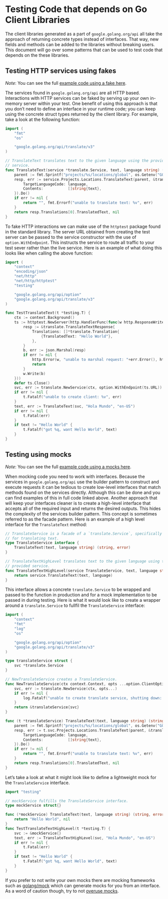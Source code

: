 # Testing Code that depends on Go Client Libraries

The client libraries generated as a part of `google.golang.org/api` all take
the approach of returning concrete types instead of interfaces. That way, new
fields and methods can be added to the libraries without breaking users. This
document will go over some patterns that can be used to test code that depends
on the these libraries.

## Testing HTTP services using fakes

*Note*: You can see the full
[example code using a fake here](https://github.com/googleapis/google-api-go-client/tree/master/internal/examples/fake).

The services found in `google.golang.org/api` are all HTTP based.
Interactions with HTTP services can be faked by serving up your own in-memory
server within your test. One benefit of using this approach is that you don’t
need to define an interface in your runtime code; you can keep using the
concrete struct types returned by the client library. For example, take a look
at the following function:

```go
import (
    "fmt"
    "os"

    "google.golang.org/api/translate/v3"
)

// TranslateText translates text to the given language using the provided
// service.
func TranslateText(service *translate.Service, text, language string) (string, error) {
    parent := fmt.Sprintf("projects/%s/locations/global", os.Getenv("GOOGLE_CLOUD_PROJECT"))
    resp, err := service.Projects.Locations.TranslateText(parent, &translate.TranslateTextRequest{
        TargetLanguageCode: language,
        Contents:           []string{text},
    }).Do()
    if err != nil {
        return "", fmt.Errorf("unable to translate text: %v", err)
    }
    return resp.Translations[0].TranslatedText, nil
}
```

To fake HTTP interactions we can make use of the `httptest` package found in the
standard library. The server URL obtained from creating the test server can be
passed to the service constructor with the use of `option.WithEndpoint`. This
instructs the service to route all traffic to your test sever rather than the
live service. Here is an example of what doing this looks like when calling the
above function:

```go
import (
    "context"
    "encoding/json"
    "net/http"
    "net/http/httptest"
    "testing"

    "google.golang.org/api/option"
    "google.golang.org/api/translate/v3"
)

func TestTranslateText(t *testing.T) {
    ctx := context.Background()
    ts := httptest.NewServer(http.HandlerFunc(func(w http.ResponseWriter, r *http.Request) {
        resp := &translate.TranslateTextResponse{
            Translations: []*translate.Translation{
                {TranslatedText: "Hello World"},
            },
        }
        b, err := json.Marshal(resp)
        if err != nil {
            http.Error(w, "unable to marshal request: "+err.Error(), http.StatusBadRequest)
            return
        }
        w.Write(b)
    }))
    defer ts.Close()
    svc, err := translate.NewService(ctx, option.WithEndpoint(ts.URL))
    if err != nil {
        t.Fatalf("unable to create client: %v", err)
    }
    text, err := TranslateText(svc, "Hola Mundo", "en-US")
    if err != nil {
        t.Fatal(err)
    }
    if text != "Hello World" {
        t.Fatalf("got %q, want Hello World", text)
    }
}
```

## Testing using mocks

*Note*: You can see the full
[example code using a mocks here](https://github.com/googleapis/google-api-go-client/tree/master/internal/examples/mock).

When mocking code you need to work with interfaces. Because the services in
`google.golang.org/api` use the builder pattern to construct and execute
requests it can be tedious to create low-level interfaces that match methods
found on the services directly. Although this can be done and you can find
examples of this in full code linked above. Another approach that will keep your
interfaces cleaner is to create a high-level interface that accepts all of the
required input and returns the desired outputs. This hides the complexity of the
services builder pattern. This concept is sometimes referred to as the facade
pattern. Here is an example of a high level interface for the `TranslateText`
method:

```go
// TranslateService is a facade of a `translate.Service`, specifically used to
// for translating text.
type TranslateService interface {
    TranslateText(text, language string) (string, error)
}

// TranslateTextHighLevel translates text to the given language using the
// provided service.
func TranslateTextHighLevel(service TranslateService, text, language string) (string, error) {
    return service.TranslateText(text, language)
}
```

This interface allows a concrete `translate.Service` to be wrapped and passed to
the function in production and for a mock implementation to be passed in during
testing. Here is what it would look like to create a wrapper around a `translate.Service`
to fullfil the `TranslateService` interface:

```go
import (
    "context"
    "fmt"
    "log"
    "os"

    "google.golang.org/api/option"
    "google.golang.org/api/translate/v3"
)

type translateService struct {
    svc *translate.Service
}

// NewTranslateService creates a TranslateService.
func NewTranslateService(ctx context.Context, opts ...option.ClientOption) TranslateService {
    svc, err := translate.NewService(ctx, opts...)
    if err != nil {
        log.Fatalf("unable to create translate service, shutting down: %v", err)
    }
    return &translateService{svc}
}

func (t *translateService) TranslateText(text, language string) (string, error) {
    parent := fmt.Sprintf("projects/%s/locations/global", os.Getenv("GOOGLE_CLOUD_PROJECT"))
    resp, err := t.svc.Projects.Locations.TranslateText(parent, &translate.TranslateTextRequest{
        TargetLanguageCode: language,
        Contents:           []string{text},
    }).Do()
    if err != nil {
        return "", fmt.Errorf("unable to translate text: %v", err)
    }
    return resp.Translations[0].TranslatedText, nil
}
```

Let’s take a look at what it might look like to define a lightweight mock for
the `TranslateService` interface.

```go
import "testing"

// mockService fulfills the TranslateService interface.
type mockService struct{}

func (*mockService) TranslateText(text, language string) (string, error) {
    return "Hello World", nil
}
func TestTranslateTextHighLevel(t *testing.T) {
    svc := &mockService{}
    text, err := TranslateTextHighLevel(svc, "Hola Mundo", "en-US")
    if err != nil {
        t.Fatal(err)
    }
    if text != "Hello World" {
        t.Fatalf("got %q, want Hello World", text)
    }
}
```

If you prefer to not write your own mocks there are mocking frameworks such as
[golang/mock](https://github.com/golang/mock) which can generate mocks for you
from an interface. As a word of caution though, try to not
[overuse mocks](https://testing.googleblog.com/2013/05/testing-on-toilet-dont-overuse-mocks.html).
